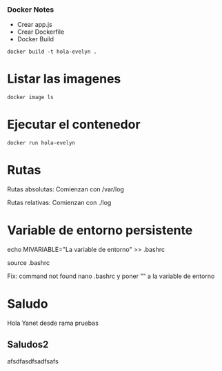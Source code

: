 ### Docker Notes

- Crear app.js
- Crear Dockerfile
- Docker Build

```
docker build -t hola-evelyn .
```
# Listar las imagenes
```
docker image ls
```
# Ejecutar el contenedor
```
docker run hola-evelyn
```
# Rutas

Rutas absolutas:
Comienzan con /var/log

Rutas relativas:
Comienzan con ./log

# Variable de entorno persistente

echo MIVARIABLE="La variable de entorno" >> .bashrc

source .bashrc

Fix: command not found
nano .bashrc y poner "" a la variable de entorno

# Saludo
Hola Yanet desde rama pruebas

## Saludos2
afsdfasdfsadfsafs